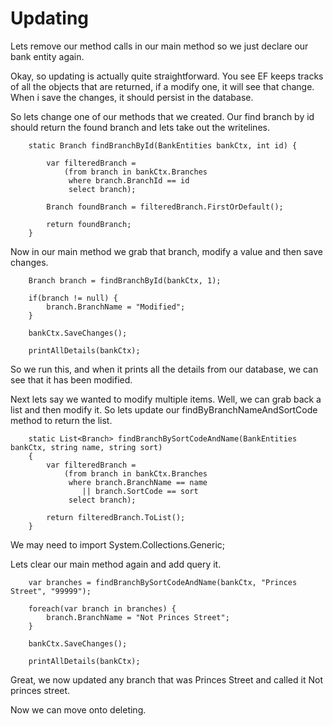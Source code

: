 # Updating

Lets remove our method calls in our main method so we just declare our bank entity again.

Okay, so updating is actually quite straightforward. You see EF keeps tracks of all the objects that are returned, if a modify one, it will see that change. When i save the changes, it should persist in the database. 

So lets change one of our methods that we created. Our find branch by id should return the found branch and lets take out the writelines. 

```
    static Branch findBranchById(BankEntities bankCtx, int id) {

        var filteredBranch =
            (from branch in bankCtx.Branches
             where branch.BranchId == id
             select branch);

        Branch foundBranch = filteredBranch.FirstOrDefault();

        return foundBranch;
    }
```


Now in our main method we grab that branch, modify a value and then save changes.

```
    Branch branch = findBranchById(bankCtx, 1);

    if(branch != null) {
        branch.BranchName = "Modified";
    }

    bankCtx.SaveChanges();

    printAllDetails(bankCtx);
```

So we run this, and when it prints all the details from our database, we can see that it has been modified. 

Next lets say we wanted to modify multiple items. Well, we can grab back a list and then modify it. So lets update our findByBranchNameAndSortCode method to return the list.

```
    static List<Branch> findBranchBySortCodeAndName(BankEntities bankCtx, string name, string sort)
    {
        var filteredBranch =
            (from branch in bankCtx.Branches
             where branch.BranchName == name 
                || branch.SortCode == sort
             select branch);

        return filteredBranch.ToList();
    }
```

We may need to import System.Collections.Generic;

Lets clear our main method again and add query it.

```
    var branches = findBranchBySortCodeAndName(bankCtx, "Princes Street", "99999");

    foreach(var branch in branches) {
        branch.BranchName = "Not Princes Street";
    }

    bankCtx.SaveChanges();

    printAllDetails(bankCtx);
```

Great, we now updated any branch that was Princes Street and called it Not princes street.

Now we can move onto deleting.
